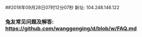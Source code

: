 ##2018年09月28日07时12分07秒 新址: 104.248.146.122
### 兔友常见问题及解答: https://github.com/wanggonging/d/blob/w/FAQ.md
